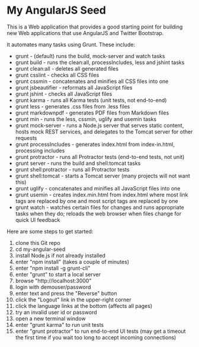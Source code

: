 # My AngularJS Seed

This is a Web application that provides a good starting point for
building new Web applications that use AngularJS and Twitter Bootstrap.

It automates many tasks using Grunt.  These include:
* grunt - (default) runs the build, mock-server and watch tasks
* grunt build - runs the clean:all, processIncludes, less and jshint tasks
* grunt clean:all - deletes all generated files
* grunt csslint - checks all CSS files
* grunt cssmin - concatenates and minifies all CSS files into one
* grunt jsbeautifier - reformats all JavaScript files
* grunt jshint - checks all JavaScript files
* grunt karma - runs all Karma tests (unit tests, not end-to-end)
* grunt less - generates .css files from .less files
* grunt markdownpdf - generates PDF files from Markdown files
* grunt min - runs the less, cssmin, uglify and usemin tasks
* grunt mock-server - runs a Node.js server that serves static content,
    hosts mock REST services, and delegates to the Tomcat server for other requests
* grunt processIncludes - generates index.html from index-in.html, processing includes
* grunt protractor - runs all Protractor tests (end-to-end tests, not unit)
* grunt server - runs the build and shell:tomcat tasks
* grunt shell:protractor - runs all Protractor tests
* grunt shell:tomcat - starts a Tomcat server (many projects will not want this)
* grunt uglify - concatenates and minifies all JavaScript files into one
* grunt usemin - creates index.min.html from index.html where
  most link tags are replaced by one and
  most script tags are replaced by one
* grunt watch - watches certain files for changes and runs appropriate tasks
    when they do; reloads the web browser when files change for quick UI feedback

Here are some steps to get started:

1. clone this Git repo
1. cd my-angular-seed
1. install Node.js if not already installed
1. enter "npm install" (takes a couple of minutes)
1. enter "npm install -g grunt-cli"
1. enter "grunt" to start a local server
1. browse "http://localhost:3000"
1. login with demouser/password
1. enter text and press the "Reverse" button
1. click the "Logout" link in the upper-right corner
1. click the language links at the bottom (affects all pages)
1. try an invalid user id or password
1. open a new terminal window
1. enter "grunt karma" to run unit tests
1. enter "grunt protractor" to run end-to-end UI tests
   (may get a timeout the first time if you
   wait too long to accept incoming connections)
